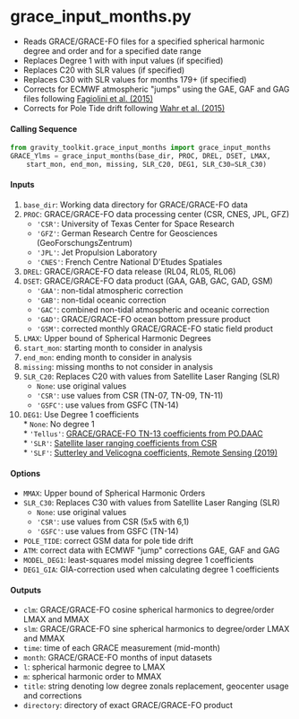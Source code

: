 grace_input_months.py
=====================

 - Reads GRACE/GRACE-FO files for a specified spherical harmonic degree and order and for a specified date range  
 - Replaces Degree 1 with with input values (if specified)  
 - Replaces C20 with SLR values (if specified)  
 - Replaces C30 with SLR values for months 179+ (if specified)  
 - Corrects for ECMWF atmospheric "jumps" using the GAE, GAF and GAG files following [Fagiolini et al. (2015)](https://doi.org/10.1093/gji/ggv276)  
 - Corrects for Pole Tide drift following [Wahr et al. (2015)](https://doi.org/10.1002/2015JB011986)  

#### Calling Sequence
```python
from gravity_toolkit.grace_input_months import grace_input_months
GRACE_Ylms = grace_input_months(base_dir, PROC, DREL, DSET, LMAX,
    start_mon, end_mon, missing, SLR_C20, DEG1, SLR_C30=SLR_C30)
```

#### Inputs
 1. `base_dir`: Working data directory for GRACE/GRACE-FO data
 2. `PROC`: GRACE/GRACE-FO data processing center (CSR, CNES, JPL, GFZ)  
    * `'CSR'`: University of Texas Center for Space Research  
    * `'GFZ'`: German Research Centre for Geosciences (GeoForschungsZentrum)
    * `'JPL'`: Jet Propulsion Laboratory    
    * `'CNES'`: French Centre National D'Etudes Spatiales
 3. `DREL`: GRACE/GRACE-FO data release (RL04, RL05, RL06)  
 4. `DSET`: GRACE/GRACE-FO data product (GAA, GAB, GAC, GAD, GSM)  
    * `'GAA'`: non-tidal atmospheric correction  
    * `'GAB'`: non-tidal oceanic correction  
    * `'GAC'`: combined non-tidal atmospheric and oceanic correction  
    * `'GAD'`: GRACE/GRACE-FO ocean bottom pressure product  
    * `'GSM'`: corrected monthly GRACE/GRACE-FO static field product
 5. `LMAX`: Upper bound of Spherical Harmonic Degrees  
 6. `start_mon`: starting month to consider in analysis  
 7. `end_mon`: ending month to consider in analysis  
 8. `missing`: missing months to not consider in analysis  
 9. `SLR_C20`: Replaces C20 with values from Satellite Laser Ranging (SLR)  
    * `None`: use original values  
    * `'CSR'`: use values from CSR (TN-07, TN-09, TN-11)  
    * `'GSFC'`: use values from GSFC (TN-14)  
 10. `DEG1`: Use Degree 1 coefficients  
    * `None`: No degree 1  
    * `'Tellus'`: [GRACE/GRACE-FO TN-13 coefficients from PO.DAAC](https://grace.jpl.nasa.gov/data/get-data/geocenter/)  
    * `'SLR'`: [Satellite laser ranging coefficients from CSR](ftp://ftp.csr.utexas.edu/pub/slr/geocenter/)  
    * `'SLF'`: [Sutterley and Velicogna coefficients, Remote Sensing (2019)](https://doi.org/10.6084/m9.figshare.7388540)  

#### Options
 - `MMAX`: Upper bound of Spherical Harmonic Orders  
 - `SLR_C30`: Replaces C30 with values from Satellite Laser Ranging (SLR)  
    * `None`: use original values  
    * `'CSR'`: use values from CSR (5x5 with 6,1)  
    * `'GSFC'`: use values from GSFC (TN-14)  
 - `POLE_TIDE`: correct GSM data for pole tide drift  
 - `ATM`: correct data with ECMWF "jump" corrections GAE, GAF and GAG  
 - `MODEL_DEG1`: least-squares model missing degree 1 coefficients  
 - `DEG1_GIA`: GIA-correction used when calculating degree 1 coefficients  

#### Outputs
 - `clm`: GRACE/GRACE-FO cosine spherical harmonics to degree/order LMAX and MMAX  
 - `slm`: GRACE/GRACE-FO sine spherical harmonics to degree/order LMAX and MMAX  
 - `time`: time of each GRACE measurement (mid-month)  
 - `month`: GRACE/GRACE-FO months of input datasets  
 - `l`: spherical harmonic degree to LMAX
 - `m`: spherical harmonic order to MMAX
 - `title`: string denoting low degree zonals replacement, geocenter usage and corrections  
 - `directory`: directory of exact GRACE/GRACE-FO product  
